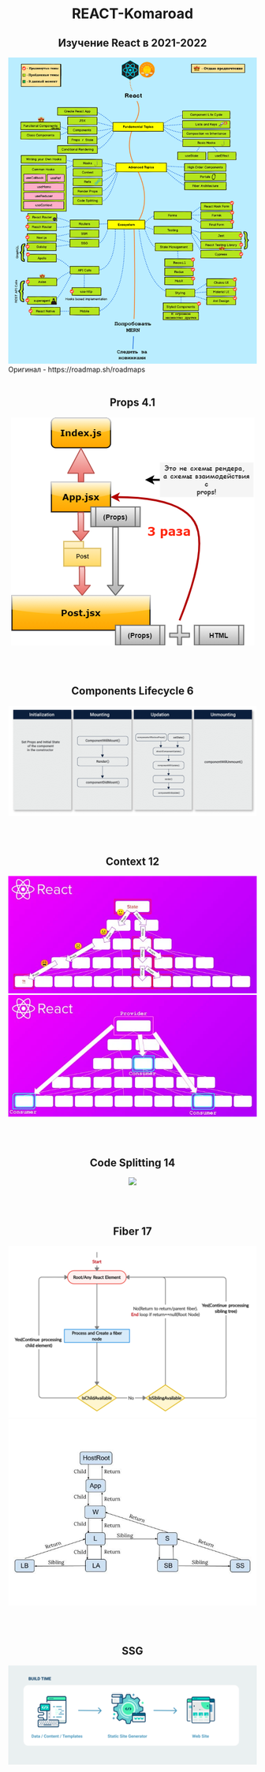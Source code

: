<h1 align="center">REACT-Komaroad</h1>

<h2 align="center">Изучение React в 2021-2022</h2>

<img src='https://github.com/Ivan-Corporation/React-Komaroad/blob/main/react-roadmap.png' />
Оригинал - https://roadmap.sh/roadmaps
<br>
<br>
<h2 align="center">Props 4.1</h2>
<p align="center">
<img  src="https://github.com/Ivan-Corporation/React-Komaroad/blob/main/Practice/Fundamental%20Topics/props-vs-states/props2.png" />
  </p>
  
  <br>
<br>
  <h2 align="center">Components Lifecycle 6</h2>
<p align="center">
<img  src="https://github.com/Ivan-Corporation/React-Komaroad/blob/main/Theory/Fundamental%20Topics/lifecycle-components.png" />
  </p>

  <br>
<br>
  <h2 align="center">Context 12</h2>
<p align="center">
<img  src="/Theory/Advanced Topics/context1.jpg" />
<img  src="/Theory/Advanced Topics/context2.jpg" />
  </p>
  <br>
<br>
  <h2 align="center">Code Splitting 14</h2>
<p align="center">
<img  src="https://github.com/Ivan-Corporation/React-Komaroad/blob/main/Theory/Advanced%20Topics/chunks.jpg" />
  </p>
  
  <br>
<br>
  <h2 align="center">Fiber 17</h2>
<p align="center">
<img  src="https://github.com/Ivan-Corporation/React-Komaroad/blob/main/Theory/Advanced%20Topics/Fiber.png" />
<img  src="https://github.com/Ivan-Corporation/React-Komaroad/blob/main/Theory/Advanced%20Topics/fiberRelations.jpeg" />
  </p>
  <br>
<br>

  <h2 align="center">SSG</h2>
<p align="center">
<img  src="https://github.com/Ivan-Corporation/React-Komaroad/blob/main/Theory/Ecosystem/SSG.png" />
  </p>
  <br>
<br>




